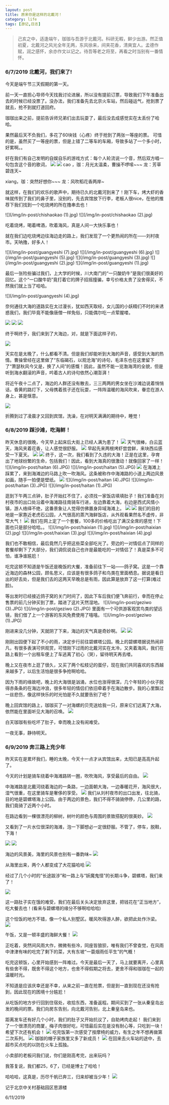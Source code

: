 ```yaml
---
layout: post
title: 原来你是这样的北戴河！
category: life
tags: [游记,日志]
---
```

>己亥之中，适逢端午，珈珈与吾游于北戴河。科研无暇，鲜少出游。然正值初夏，北戴河之风光全年无两，东风徐来，间夹花香，清爽宜人。孟德作赋，润之感怀，余亦作文以记之。待吾等老之将至，再看之时当别有一番情怀。

### 6/7/2019 北戴河，我们来了!

今天是端午节三天假期的第一天。

前一天一直担心导师今天找我讨论进展，所以没有提前订票，导致我们下午准备出去的时候已经没票了。没办法，我们准备先去北京火车站，然后碰运气，抢到票了就去，抢不到就打道回府。

珈珈出来之前，提前告诉师兄弟们出去玩耍了，最后没去成感觉实在太丢份了哈哈。

果然最后天不负我们，多花了60块钱（心疼）终于抢到了两张一等座的票。
可惜的是，虽然买了一等座的票，但是上错了二等车的车厢，导致多站了一个多小时，好累啊。。

好在我们有自己发明的自娱自乐的游戏方式：每个人轮流说一个音，然后双方唱一句包含这个音的歌词，
![](/img/in-post/chufa.jpg)
![](/img/in-post/chufa1.jpg)
cao ，珈：月光太温柔，曹操不啰嗦~~~
龙：芳草碧连天~

xiang，珈：突然好想你~~~
龙：风吹稻花香两岸~

就这样，在我们的欢乐的歌声中，期待已久的北戴河到来了！刚下车，烤大虾的香味就传到了我们的鼻子里，没别的，先去宾馆放下行李，老板人很nice，在他的推荐下我们找到一个吃烧烤的所在撸串去也！

![](/img/in-post/chishaokao (1).jpg)
![](/img/in-post/chishaokao (2).jpg)

吃着烧烤，喝着啤酒，吹着海风，真是人间一大快乐事也！

就在我们边吃烧烤边往海边走的路上，我们发现了一个更热闹的所在——刘村夜市。天呐撸，好多人！

![](/img/in-post/guangyeshi (7).jpg)
![](/img/in-post/guangyeshi (6).jpg)
![](/img/in-post/guangyeshi (5).jpg)
![](/img/in-post/guangyeshi (3).jpg)
![](/img/in-post/guangyeshi (2).jpg)
![](/img/in-post/guangyeshi (1).jpg)

最后一张险些骗过我们，上大学的时候，川大南门的“一只酸奶牛”是我们很美好的回忆。这个“一口酸牛奶”竟打着它的牌子招摇撞骗，幸亏价格太贵了没舍得买，不然我们就上当了哈哈。

![](/img/in-post/guangyeshi (4).jpg)

奈何通往大海的道路实在太过漫长，犹如西天取经，女儿国的小妖精们不时的来诱惑我们，我们毕竟不能像唐僧一样免俗，只能偶尔吃一点荤腥喽。

![](/img/in-post/songzhiji.jpg)
![](/img/in-post/yezi.jpg)
![](/img/in-post/kaomianjin.jpg)

终于啊终于，我们来到了大海边，对，就是下面这样子的，

![](/img/in-post/seaside.jpg)

天实在是太晚了，什么都看不清。但是我们却能听到大海的声音，感受到大海的热情。曹操曾经在这里做了“东临碣石，以观沧海”的诗句，毛泽东也在这里留下了“萧瑟秋风今又是，换了人间”的感慨！因此，虽然不能一览渤海湾的全貌，但是听到海水翻滚的声音，吟着古人的诗句依然心潮澎湃！

将近午夜十二点了，海边的人群还没有散去，三三两两的男女坐在沙滩边说着悄悄话，昏黄的路灯下，父母携着孩子还在玩耍，一阵阵温暖的海风吹来，眷恋在游人身上，甚是惬意。


![](/img/in-post/seaside(2).jpg)

折腾到过了凌晨才又回到宾馆，洗澡，在对明天满满的期待中，睡觉！


### 6/8/2019 踩沙滩，吃海鲜！

昨天休息的很晚，今天早上起床后大街上已经人满为患了！
![](/img/in-post/haitan1.JPG)
天气很棒，白云蓝天，海风夹着花香，让人感觉很舒服。
![](/img/in-post/haitan2.JPG)
早起先来两根烤虾尝尝鲜，来块西瓜感受一下夏天。
![](/img/in-post/haitan3.JPG)
![](/img/in-post/haitan3_1.jpg)
终于，这一次，我们看到了久违的大海！正是在这里，孕育出了地球纷繁的生命，包括我们！因此，看到大海真的很激动！就像回家了一样！
![](/img/in-post/haitan (6).JPG)
![](/img/in-post/haitan (5).JPG)
![](/img/in-post/haitan5.jpg)
在海滩上踩累了，来到海滩边的马路上吹一吹海风。这条被称作中海滩路的小道上两边风景如画，随手一拍便是壁纸。
![](/img/in-post/haitan4.JPG)
![](/img/in-post/haitan (4).JPG)
![](/img/in-post/haitan (3).JPG)
![](/img/in-post/haitan (1).JPG)

逛到下午两三点钟，肚子开始扛不住了，必须找一家饭店填填肚子！我们准备在刘村夜市的出口处沿着中海滩路往南骑车行进，左边靠着大海，右边是西式风情小镇，游人络绎不绝，这番景象让人觉得仿佛置身异域海滩上。
![](/img/in-post/haitan6.JPG)
![](/img/in-post/haitan7.JPG)
我们的目的地是一家靠近老虎石公园，人气很高的蒸汽海鲜饭店，从外观看果然名不虚传，非常大气！
![](/img/in-post/haixian1.JPG)
我们在网上定了一个套餐，100多的价格吃出了满汉全席的感觉！下面也只是部分哈哈。。
![](/img/in-post/haixian (1).jpg)
![](/img/in-post/haixian (2).jpg)
![](/img/in-post/haixian (3).jpg)
![](/img/in-post/haixian (4).jpg)

我们也不敢相信，最后竟然几乎把这些菜全部吃光了。旁边的一对情侣点了同样的套餐却剩下了大部分，我们调侃说自己也许是最能吃的一对情侣了！真是菜多不可怕，谁净谁尴尬！

吃完这顿不知道是午饭还是晚饭的大餐，准备前往下一站——鸽子窝。这是一个靠近海边的森林公园，顾名思义，应该是有很多鸽子和鸟类在里面栖息。据说是看日出的好去处，但是我们去的这两天早晚总是有雨，因此算是放弃了这一打算(难过脸)。

等出发时已经接近鸽子窝的关门时间了，因此下车后我们便飞奔前行，幸而在停止售票的前几分钟买到了票，踏进了这片天然湿地。
![](/img/in-post/geziwo (3).JPG)
![](/img/in-post/geziwo (2).JPG)
里面有一个可供游客观赏鸟类的望远镜，我们借了上一个游客的东风免费使用了嘻嘻。
![](/img/in-post/geziwo (1).JPG)

刚进来没几分钟，天就阴了下来，海边的天气真是奇妙啊。
![](/img/in-post/geziwo2.JPG)
![](/img/in-post/geziwo1.jpg)

刚刚出园便下起了不小的雨，决定步行前往碧螺塔公园。晚上的碧螺塔据说热闹非凡，有很多表演可供观赏，可惜刚下过雨的北戴河实在太冷，又夹着海风，我们在路上看到一个出租车便上了车逃离了初心（哭），留待明天再去喽。

晚上又在夜市上逛了很久，又买了两个松枝记的蛋仔，现在我们共同喜欢的东西越来越多了，以后生活怕是很多争抢啊哈哈。

因为下雨的缘故吧，晚上的大海很是汹涌，水位也涨得很深，几个年轻的小伙子脱得赤条条的在海边冲浪，很多年轻的情侣们依旧牵着手在海边散步。我的心里飘过一丝悲伤，像这样快乐的时光怕是不久就要告别了吧？

晚上回宾馆的路上，珈珈买了一对海螺的贝壳送给我一只，原来它们远离了大海，依然能在里面听见大海的召唤。
![](/img/in-post/beike.jpg)

白天珈珈有些吃坏了肚子，幸而晚上没有闹难受。

一夜无事，静待明天。

### 6/9/2019 奔三路上充少年

昨天实在是累坏我们，睡的太晚，今天十一点才从宾馆出来，太阳已是高高升起了。

今天的计划是骑车绕着中海滩路转一圈，吹吹海风，享受最后的自由。
![](/img/in-post/map.JPG)

中海滩路是北戴河绕着海边的一条路，一边面朝大海，一边春暖花开，海风很大，湿气很重，在这里骑车是奢侈的享受。
![](/img/in-post/qiche5.JPG)
我们从刘村夜市的出口出发，往北骑，目的地是碧螺塔海上公园。由于两边的景色，我们不得不骑骑停停，几公里的路，我们竟骑了近两个小时。

在路边看到一棵很漂亮的柳树，树叶的颜色与周围的景致搭配的很美妙。
![](/img/in-post/qiche.jpg)

又看到了一片水位很深的海滩，泡一下脚想必一定很舒服。不管了，停车，脱鞋，下海！

![](/img/in-post/qiche1.jpg)
![](/img/in-post/qiche2.jpg)

海边的风景美，海里的风景也别有一番韵味~
![](/img/in-post/qiche3.jpg)

从海里出来，两个人都变成了大花猫哈哈
![](/img/in-post/qiche4.jpg)

经过了几个小时的“长途跋涉”和一路上与“妖魔鬼怪”的长期斗争，碧螺塔，我们来了！

![](/img/in-post/biluota.jpg)

这一路肚子实在饿的难受，我们在最后关头决定放弃这里，把钱花在”正当地方”，吃大餐去也！(看来与碧螺塔的缘分不够啊哈哈哈)

这个恰饭的地方不错，像一个私人别墅区。暖风吹得游人醉，欲把此处作汴梁。
![](/img/in-post/wufan1.jpg)

午饭，又是一顿丰盛的海鲜大餐！
![](/img/in-post/wufan2.jpg)

正吃着，突然间风雨大作，微微有些冷，同座皆狼狈，唯有我们不曾查觉，在风雨中津津有味的吃完了剩下的菜，大有东坡“一蓑烟雨任平生”的气概！

吃完这顿饭，心里开始感到一阵难过。今天是最后一天了，马上就要离开，心里真有些舍不得，既舍不得这个地方，也舍不得假期之将去，更舍不得和珈珈在一起的温暖时光。

不知道是应该庆幸还是不幸，从来之前一直在抢票，但是到一直到现在还没有抢到，因此现在的困境十分尴尬！

从吃饭的地方步行回到住宿处，收拾东西，准备返程。期间买到了一张从秦皇岛出发的晚间的票。我们向房东告别，向北戴河告别，北上秦皇岛来也。

距离发车还有好几个小时，我们的肚子又开始抗议了，自助烤肉走起！
我们来到了一个很漂亮的商厦，梅子肉很好吃，可惜最后实在是没有耐心等，只吃到一块！希望下次还有机会！
![](/img/in-post/fancheng.jpg)
吃完饭第一次感受了按摩椅的威力，有生之年不想再做第二次系列。
![](/img/in-post/fancheng2.jpg)
珈珈的帽子家族里又多了新成员！
![](/img/in-post/fancheng1.jpg)
在回来去火车站的途中，去超市买点吃的以防在火车上孤独。

小卖部的老板问我们说，你们是刚高考完，出来玩吗？

我答复说，我们都25，6了，已经是博士了哈哈！

哈哈哈，这真是，历尽千帆已奔三，归来却被当少年！
![](/img/in-post/guilai.jpg)



记于北京中关村基础园区思源楼

6/11/2019
